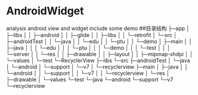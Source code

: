 # AndroidWidget
analysis android view and widget include some demo
##目录结构
├─app
│  ├─libs
│  │  ├─android
│  │  ├─glide
│  │  ├─libs
│  │  └─retrofit
│  └─src
│      ├─androidTest
│      │  └─java
│      │      └─edu
│      │          └─ptu
│      │              └─demo
│      ├─main
│      │  ├─java
│      │  │  └─edu
│      │  │      └─ptu
│      │  │          └─demo
│      │  │              └─test
│      │  │                  └─server
│      │  └─res
│      │      ├─drawable
│      │      ├─layout
│      │      ├─mipmap-xhdpi
│      │      └─values
│      └─test
└─RecyclerView
    ├─libs
    └─src
        ├─androidTest
        │  └─java
        │      └─android
        │          └─support
        │              └─v7
        │                  └─recyclerview
        ├─main
        │  ├─java
        │  │  └─android
        │  │      └─support
        │  │          └─v7
        │  │              └─recyclerview
        │  └─res
        │      ├─drawable
        │      └─values
        └─test
            └─java
                └─android
                    └─support
                        └─v7
                            └─recyclerview
